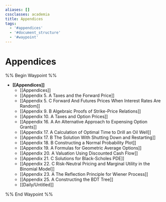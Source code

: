 ```yaml
---
aliases: []
cssclasses: academia
title: Appendices
tags:
  - '#appendices'
  - '#document_structure'
  - '#waypoint'
---
```

# Appendices

%% Begin Waypoint %%
- **[[Appendices]]**
	- [[Appendices]]
	- [[Appendix 5. A Taxes and the Forward Price]]
	- [[Appendix 5. C Forward And Futures Prices When Interest Rates Are Random]]
	- [[Appendix 9. B Algebraic Proofs of Strike-Price Relations]]
	- [[Appendix 10. A Taxes and Option Prices]]
	- [[Appendix 16. A An Alternative Approach to Expensing Option Grants]]
	- [[Appendix 17. A Calculation of Optimal Time to Drill an Oil Well]]
	- [[Appendix 17. B The Solution With Shutting Down and Restarting]]
	- [[Appendix 18. B Constructing a Normal Probability Plot]]
	- [[Appendix 19. A Formulas for Geometric Average Options]]
	- [[Appendix 20. A Valuation Using Discounted Cash Flow]]
	- [[Appendix 21. C Solutions for Black-Scholes PDE]]
	- [[Appendix 22. C Risk-Neutral Pricing and Marginal Utility in the Binomial Model]]
	- [[Appendix 23. A The Reflection Principle for Wiener Process]]
	- [[Appendix 25. A Constructing the BDT Tree]]
	- [[Daily/Untitled]]

%% End Waypoint %%
